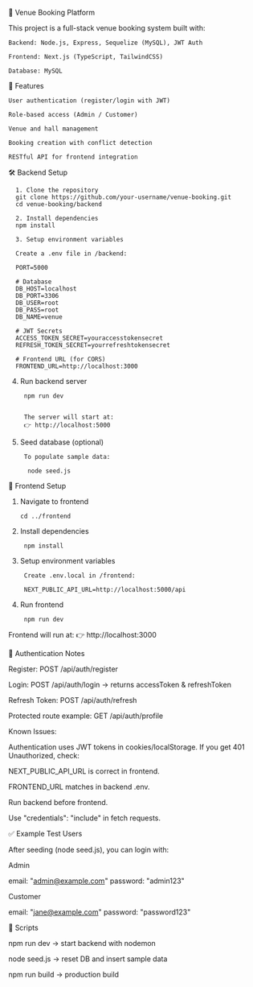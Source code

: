 📌 Venue Booking Platform

This project is a full-stack venue booking system built with:

    Backend: Node.js, Express, Sequelize (MySQL), JWT Auth
    
    Frontend: Next.js (TypeScript, TailwindCSS)
    
    Database: MySQL

🚀 Features

    User authentication (register/login with JWT)
    
    Role-based access (Admin / Customer)
    
    Venue and hall management
    
    Booking creation with conflict detection
    
    RESTful API for frontend integration

🛠️ Backend Setup

      1. Clone the repository
      git clone https://github.com/your-username/venue-booking.git
      cd venue-booking/backend
      
      2. Install dependencies
      npm install
      
      3. Setup environment variables
      
      Create a .env file in /backend:
      
      PORT=5000
      
      # Database
      DB_HOST=localhost
      DB_PORT=3306
      DB_USER=root
      DB_PASS=root
      DB_NAME=venue
      
      # JWT Secrets
      ACCESS_TOKEN_SECRET=youraccesstokensecret
      REFRESH_TOKEN_SECRET=yourrefreshtokensecret
      
      # Frontend URL (for CORS)
      FRONTEND_URL=http://localhost:3000
      
4. Run backend server
   
        npm run dev
      
      
        The server will start at:
        👉 http://localhost:5000
      
5. Seed database (optional)
      
        To populate sample data:
      
         node seed.js

🎨 Frontend Setup

1. Navigate to frontend

       cd ../frontend
    
2. Install dependencies
   
        npm install
    
3. Setup environment variables
    
        Create .env.local in /frontend:
        
        NEXT_PUBLIC_API_URL=http://localhost:5000/api
    
4. Run frontend
   
        npm run dev


Frontend will run at:
👉 http://localhost:3000

🔑 Authentication Notes

Register: POST /api/auth/register

Login: POST /api/auth/login → returns accessToken & refreshToken

Refresh Token: POST /api/auth/refresh

Protected route example: GET /api/auth/profile

Known Issues:

Authentication uses JWT tokens in cookies/localStorage. If you get 401 Unauthorized, check:

NEXT_PUBLIC_API_URL is correct in frontend.

FRONTEND_URL matches in backend .env.

Run backend before frontend.

Use "credentials": "include" in fetch requests.

✅ Example Test Users

After seeding (node seed.js), you can login with:

Admin

email: "admin@example.com"
password: "admin123"


Customer

email: "jane@example.com"
password: "password123"

📌 Scripts

npm run dev → start backend with nodemon

node seed.js → reset DB and insert sample data

npm run build → production build
